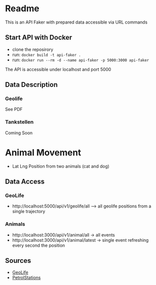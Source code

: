 
# Readme

This is an API Faker with prepared data accessible via URL commands


## Start API with Docker
* clone the reposirory
* run:  `docker build -t api-faker .`
* run: `docker run --rm -d --name api-faker -p 5000:3000 api-faker`

The API is accessible under localhost and port 5000

## Data Description
### Geolife
See PDF

### Tankstellen
Coming Soon

# Animal Movement
* Lat Lng Position from two animals (cat and dog)


## Data Access
### GeoLife
* http://localhost:5000/api/v1/geolife/all --> all geolife positions from a single trajectory

### Animals
* http://localhost:3000/api/v1/animal/all ->  all events
* http://localhost:3000/api/v1/animal/latest -> single event refreshing every second the position



## Sources
* [GeoLife](https://www.microsoft.com/en-us/download/details.aspx?id=52367&from=https%3A%2F%2Fresearch.microsoft.com%2Fen-us%2Fdownloads%2Fb16d359d-d164-469e-9fd4-daa38f2b2e13%2F)
* [PetrolStations](https://creativecommons.tankerkoenig.de/)
